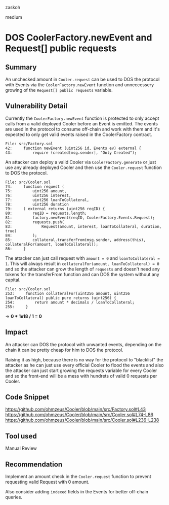 zaskoh

medium

# DOS CoolerFactory.newEvent and Request[] public requests

## Summary
An unchecked amount in `Cooler.request` can be used to DOS the protocol with Events via the `CoolerFactory.newEvent` function and unneccessery growing of the `Request[] public requests` variable.

## Vulnerability Detail

Currently the `CoolerFactory.newEvent` function is protected to only accept calls from a valid deployed Cooler before an Event is emitted. The events are used in the protocol to consume off-chain and work with them and it's expected to only get valid events raised in the CoolerFactory contract.

```solidity
File: src/Factory.sol
42:     function newEvent (uint256 id, Events ev) external {
43:         require (created[msg.sender], "Only Created");
```

An attacker can deploy a valid Cooler via `CoolerFactory.generate` or just use any already deployed Cooler and then use the `Cooler.request` function to DOS the protocol.

```solidity
File: src/Cooler.sol
74:     function request (
75:         uint256 amount,
76:         uint256 interest,
77:         uint256 loanToCollateral,
78:         uint256 duration
79:     ) external returns (uint256 reqID) {
80:         reqID = requests.length;
81:         factory.newEvent(reqID, CoolerFactory.Events.Request);
82:         requests.push(
83:             Request(amount, interest, loanToCollateral, duration, true)
84:         );
85:         collateral.transferFrom(msg.sender, address(this), collateralFor(amount, loanToCollateral)); 
86:     }
```

The attacker can just call request with `amount = 0` and `loanToCollateral = 1`. This will always result in `collateralFor(amount, loanToCollateral) = 0` and so the attacker can grow the length of `requests` and doesn't need any tokens for the transferFrom function and can DOS the system without any capital.

```solidity
File: src/Cooler.sol
253:     function collateralFor(uint256 amount, uint256 loanToCollateral) public pure returns (uint256) {
254:         return amount * decimals / loanToCollateral;
255:     }
```
=> **0 * 1e18 / 1 = 0**

## Impact
An attacker can DOS the protocol with unwanted events, depending on the chain it can be pretty cheap for him to DOS the protocol.

Raising it as high, because there is no way for the protocol to "blacklist" the attacker as he can just use every official Cooler to flood the events and also the attacker can just start growing the requests variable for every Cooler and so the front-end will be a mess with hundrets of valid 0 requests per Cooler.

## Code Snippet
https://github.com/ohmzeus/Cooler/blob/main/src/Factory.sol#L43
https://github.com/ohmzeus/Cooler/blob/main/src/Cooler.sol#L74-L86
https://github.com/ohmzeus/Cooler/blob/main/src/Cooler.sol#L236-L238

## Tool used
Manual Review

## Recommendation
Implement an amount check in the `Cooler.request` function to prevent requesting valid Request with 0 amount.

Also consider adding `indexed` fields in the Events for better off-chain queries.